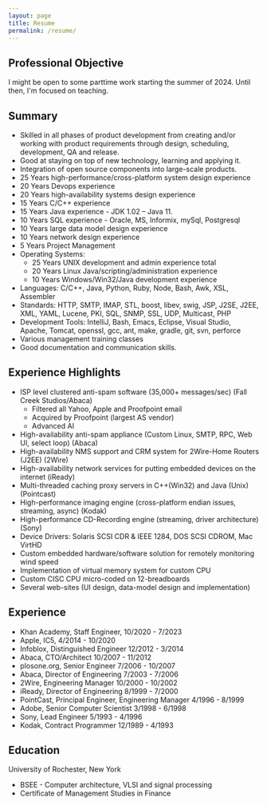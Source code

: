```yaml
---
layout: page
title: Resume
permalink: /resume/
---
```

## Professional Objective

I might be open to some parttime work starting the summer of 2024. Until then, I'm focused on teaching.

## Summary

* Skilled in all phases of product development from creating and/or working with product requirements through design, scheduling, development, QA and release.
* Good at staying on top of new technology, learning and applying it.
* Integration of open source components into large-scale products.
* 25 Years high-performance/cross-platform system design experience
* 20 Years Devops experience
* 20 Years high-availability systems design experience
* 15 Years C/C++ experience
* 15 Years Java experience - JDK 1.02 – Java 11.
* 10 Years SQL experience - Oracle, MS, Informix, mySql, Postgresql
* 10 Years large data model design experience
* 10 Years network design experience
* 5 Years Project Management
* Operating Systems:
  * 25 Years UNIX development and admin experience total
  * 20 Years Linux Java/scripting/administration experience
  * 10 Years Windows/Win32/Java development experience
* Languages: C/C++, Java, Python, Ruby, Node, Bash, Awk, XSL, Assembler
* Standards: HTTP, SMTP, IMAP, STL, boost, libev, swig, JSP, J2SE, J2EE, XML, YAML, Lucene, PKI, SQL, SNMP, SSL, UDP, Multicast, PHP
* Development Tools: IntelliJ, Bash, Emacs, Eclipse, Visual Studio, Apache, Tomcat, openssl, gcc, ant, make, gradle, git, svn, perforce
* Various management training classes
* Good documentation and communication skills.

## Experience Highlights

* ISP level clustered anti-spam software (35,000+ messages/sec) (Fall Creek Studios/Abaca)
  * Filtered all Yahoo, Apple and Proofpoint email
  * Acquired by Proofpoint (largest AS vendor)
  * Advanced AI
* High-availability anti-spam appliance (Custom Linux, SMTP, RPC, Web UI, select loop) (Abaca)
* High-availability NMS support and CRM system for 2Wire-Home Routers (J2EE) (2Wire)
* High-availability network services for putting embedded devices on the internet (iReady)
* Multi-threaded caching proxy servers in C++(Win32) and Java (Unix) (Pointcast)
* High-performance imaging engine (cross-platform endian issues, streaming, async) (Kodak)
* High-performance CD-Recording engine (streaming, driver architecture) (Sony)
* Device Drivers: Solaris SCSI CDR & IEEE 1284, DOS SCSI CDROM, Mac VirtHD
* Custom embedded hardware/software solution for remotely monitoring wind speed
* Implementation of virtual memory system for custom CPU
* Custom CISC CPU micro-coded on 12-breadboards
* Several web-sites (UI design, data-model design and implementation)

## Experience

* Khan Academy, Staff Engineer, 10/2020 - 7/2023
* Apple, IC5, 4/2014 - 10/2020
* Infoblox, Distinguished Engineer 12/2012 - 3/2014
* Abaca, CTO/Architect 10/2007 - 11/2012
* plosone.org, Senior Engineer 7/2006 - 10/2007
* Abaca, Director of Engineering 7/2003 - 7/2006
* 2Wire, Engineering Manager 10/2000 - 10/2002
* iReady, Director of Engineering 8/1999 - 7/2000
* PointCast, Principal Engineer, Engineering Manager 4/1996 - 8/1999
* Adobe, Senior Computer Scientist 3/1998 - 6/1998
* Sony, Lead Engineer 5/1993 - 4/1996
* Kodak, Contract Programmer 12/1989 - 4/1993

## Education

University of Rochester, New York
* BSEE - Computer architecture, VLSI and signal processing
* Certificate of Management Studies in Finance

